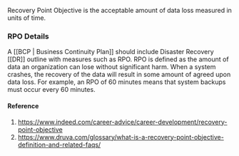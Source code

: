 Recovery Point Objective is the acceptable amount of data loss measured in units of time. 

### RPO Details

A [[BCP | Business Continuity Plan]] should include Disaster Recovery [[DR]] outline with measures such as RPO.
RPO is defined as the amount of data an organization can lose without significant harm. When a system crashes, the recovery of the data will result in some amount of agreed upon data loss. For example, an RPO of 60 minutes means that system backups must occur every 60 minutes.

#### Reference
1. https://www.indeed.com/career-advice/career-development/recovery-point-objective
2. https://www.druva.com/glossary/what-is-a-recovery-point-objective-definition-and-related-faqs/